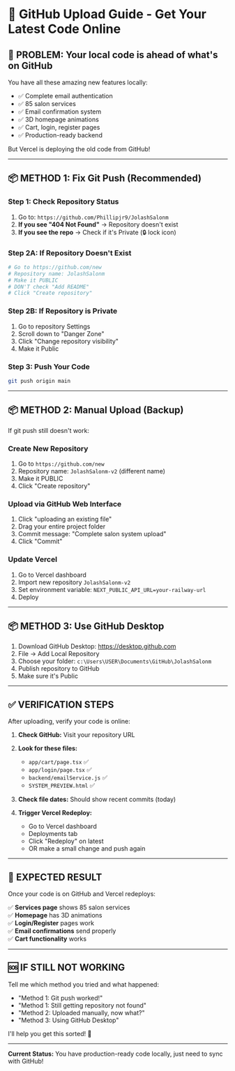 # 🚀 GitHub Upload Guide - Get Your Latest Code Online

## 🚨 **PROBLEM:** Your local code is ahead of what's on GitHub

You have all these amazing new features locally:
- ✅ Complete email authentication
- ✅ 85 salon services  
- ✅ Email confirmation system
- ✅ 3D homepage animations
- ✅ Cart, login, register pages
- ✅ Production-ready backend

But Vercel is deploying the old code from GitHub!

---

## 📦 **METHOD 1: Fix Git Push (Recommended)**

### Step 1: Check Repository Status
1. Go to: `https://github.com/Phillipjr9/JolashSalonm`
2. **If you see "404 Not Found"** → Repository doesn't exist
3. **If you see the repo** → Check if it's Private (🔒 lock icon)

### Step 2A: If Repository Doesn't Exist
```bash
# Go to https://github.com/new
# Repository name: JolashSalonm  
# Make it PUBLIC
# DON'T check "Add README" 
# Click "Create repository"
```

### Step 2B: If Repository is Private
1. Go to repository Settings
2. Scroll down to "Danger Zone"
3. Click "Change repository visibility"
4. Make it Public

### Step 3: Push Your Code
```bash
git push origin main
```

---

## 📦 **METHOD 2: Manual Upload (Backup)**

If git push still doesn't work:

### Create New Repository
1. Go to `https://github.com/new`
2. Repository name: `JolashSalonm-v2` (different name)
3. Make it PUBLIC
4. Click "Create repository"

### Upload via GitHub Web Interface
1. Click "uploading an existing file"
2. Drag your entire project folder
3. Commit message: "Complete salon system upload"
4. Click "Commit"

### Update Vercel
1. Go to Vercel dashboard
2. Import new repository `JolashSalonm-v2`
3. Set environment variable: `NEXT_PUBLIC_API_URL=your-railway-url`
4. Deploy

---

## 📦 **METHOD 3: Use GitHub Desktop**

1. Download GitHub Desktop: https://desktop.github.com
2. File → Add Local Repository
3. Choose your folder: `c:\Users\USER\Documents\GitHub\JolashSalonm`
4. Publish repository to GitHub
5. Make sure it's Public

---

## ✅ **VERIFICATION STEPS**

After uploading, verify your code is online:

1. **Check GitHub:** Visit your repository URL
2. **Look for these files:**
   - `app/cart/page.tsx` ✅
   - `app/login/page.tsx` ✅
   - `backend/emailService.js` ✅
   - `SYSTEM_PREVIEW.html` ✅

3. **Check file dates:** Should show recent commits (today)

4. **Trigger Vercel Redeploy:**
   - Go to Vercel dashboard
   - Deployments tab
   - Click "Redeploy" on latest
   - OR make a small change and push again

---

## 🎯 **EXPECTED RESULT**

Once your code is on GitHub and Vercel redeploys:

✅ **Services page** shows 85 salon services  
✅ **Homepage** has 3D animations  
✅ **Login/Register** pages work  
✅ **Email confirmations** send properly  
✅ **Cart functionality** works  

---

## 🆘 **IF STILL NOT WORKING**

Tell me which method you tried and what happened:
- "Method 1: Git push worked!"
- "Method 1: Still getting repository not found"  
- "Method 2: Uploaded manually, now what?"
- "Method 3: Using GitHub Desktop"

I'll help you get this sorted! 🚀

---

**Current Status:** You have production-ready code locally, just need to sync with GitHub!